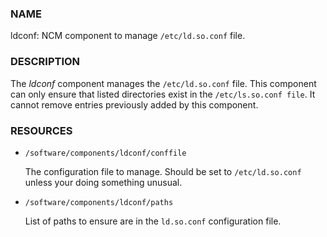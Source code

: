 ### NAME

ldconf: NCM component to manage `/etc/ld.so.conf` file.

### DESCRIPTION

The _ldconf_ component manages the `/etc/ld.so.conf` file.  This
component can only ensure that listed directories exist in the
`/etc/ls.so.conf file`. It cannot remove entries previously added by
this component.

### RESOURCES

- `/software/components/ldconf/conffile`

    The configuration file to manage.  Should be set to `/etc/ld.so.conf`
    unless your doing something unusual. 

- `/software/components/ldconf/paths`

    List of paths to ensure are in the `ld.so.conf` configuration file. 
